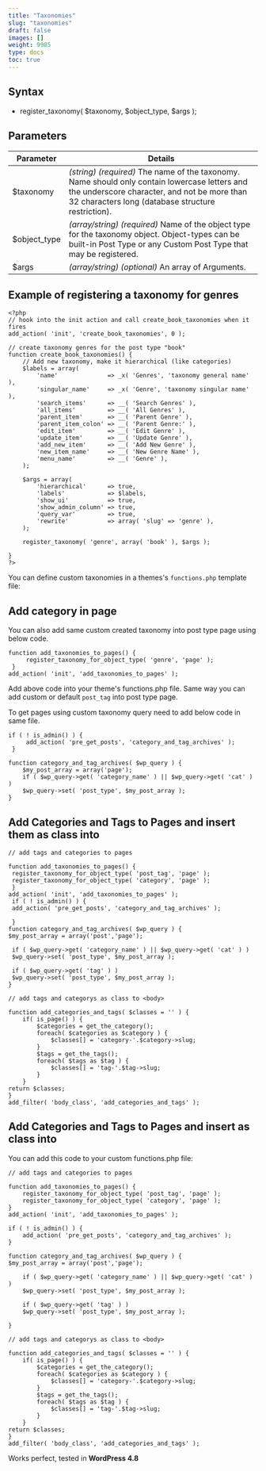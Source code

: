 ```yaml
---
title: "Taxonomies"
slug: "taxonomies"
draft: false
images: []
weight: 9985
type: docs
toc: true
---
```


## Syntax
- register_taxonomy( $taxonomy, $object_type, $args );

## Parameters
| Parameter | Details |
| ------ | ------ |
| $taxonomy   | *(string) (required)* The name of the taxonomy. Name should only contain lowercase letters and the underscore character, and not be more than 32 characters long (database structure restriction). |
| $object_type | *(array/string) (required)* Name of the object type for the taxonomy object. Object-types can be built-in Post Type or any Custom Post Type that may be registered. |
| $args | *(array/string) (optional)* An array of Arguments. |

## Example of registering a taxonomy for genres
    <?php
    // hook into the init action and call create_book_taxonomies when it fires
    add_action( 'init', 'create_book_taxonomies', 0 );
    
    // create taxonomy genres for the post type "book"
    function create_book_taxonomies() {
        // Add new taxonomy, make it hierarchical (like categories)
        $labels = array(
            'name'              => _x( 'Genres', 'taxonomy general name' ),
            'singular_name'     => _x( 'Genre', 'taxonomy singular name' ),
            'search_items'      => __( 'Search Genres' ),
            'all_items'         => __( 'All Genres' ),
            'parent_item'       => __( 'Parent Genre' ),
            'parent_item_colon' => __( 'Parent Genre:' ),
            'edit_item'         => __( 'Edit Genre' ),
            'update_item'       => __( 'Update Genre' ),
            'add_new_item'      => __( 'Add New Genre' ),
            'new_item_name'     => __( 'New Genre Name' ),
            'menu_name'         => __( 'Genre' ),
        );
    
        $args = array(
            'hierarchical'      => true,
            'labels'            => $labels,
            'show_ui'           => true,
            'show_admin_column' => true,
            'query_var'         => true,
            'rewrite'           => array( 'slug' => 'genre' ),
        );
    
        register_taxonomy( 'genre', array( 'book' ), $args );
        
    }
    ?>

You can define custom taxonomies in a themes's `functions.php` template file:

## Add category in page
You can also add same custom created taxonomy into post type page using below code.

    function add_taxonomies_to_pages() {
         register_taxonomy_for_object_type( 'genre', 'page' );
     }
    add_action( 'init', 'add_taxonomies_to_pages' );
Add above code into your theme's functions.php file. Same way you can add custom or default `post_tag` into post type page.

To get pages using custom taxonomy query need to add below code in same file.

    if ( ! is_admin() ) {
         add_action( 'pre_get_posts', 'category_and_tag_archives' );
     }

    function category_and_tag_archives( $wp_query ) {
        $my_post_array = array('page');
        if ( $wp_query->get( 'category_name' ) || $wp_query->get( 'cat' ) )
        $wp_query->set( 'post_type', $my_post_array );
    }

## Add Categories and Tags to Pages and insert them as class into <body>
    // add tags and categories to pages

    function add_taxonomies_to_pages() {
     register_taxonomy_for_object_type( 'post_tag', 'page' );
     register_taxonomy_for_object_type( 'category', 'page' );
     }
    add_action( 'init', 'add_taxonomies_to_pages' );
     if ( ! is_admin() ) {
     add_action( 'pre_get_posts', 'category_and_tag_archives' );
     
     }
    function category_and_tag_archives( $wp_query ) {
    $my_post_array = array('post','page');
     
     if ( $wp_query->get( 'category_name' ) || $wp_query->get( 'cat' ) )
     $wp_query->set( 'post_type', $my_post_array );
     
     if ( $wp_query->get( 'tag' ) )
     $wp_query->set( 'post_type', $my_post_array );
    }
    
    // add tags and categorys as class to <body>

    function add_categories_and_tags( $classes = '' ) {
        if( is_page() ) {
            $categories = get_the_category();
            foreach( $categories as $category ) {
                $classes[] = 'category-'.$category->slug;
            }
            $tags = get_the_tags();
            foreach( $tags as $tag ) {
                $classes[] = 'tag-'.$tag->slug;
            }
        }
    return $classes;
    }
    add_filter( 'body_class', 'add_categories_and_tags' );

## Add Categories and Tags to Pages and insert as class into <body>
You can add this code to your custom functions.php file:

    // add tags and categories to pages
    
    function add_taxonomies_to_pages() {
        register_taxonomy_for_object_type( 'post_tag', 'page' );
        register_taxonomy_for_object_type( 'category', 'page' );
    }
    add_action( 'init', 'add_taxonomies_to_pages' );
    
    if ( ! is_admin() ) {
        add_action( 'pre_get_posts', 'category_and_tag_archives' );
    }
     
    function category_and_tag_archives( $wp_query ) {
    $my_post_array = array('post','page');
    
        if ( $wp_query->get( 'category_name' ) || $wp_query->get( 'cat' ) )
        $wp_query->set( 'post_type', $my_post_array );
        
        if ( $wp_query->get( 'tag' ) )
        $wp_query->set( 'post_type', $my_post_array );
        
    }
    
    // add tags and categorys as class to <body>
    
    function add_categories_and_tags( $classes = '' ) {
        if( is_page() ) {
            $categories = get_the_category();
            foreach( $categories as $category ) {
                $classes[] = 'category-'.$category->slug;
            }
            $tags = get_the_tags();
            foreach( $tags as $tag ) {
                $classes[] = 'tag-'.$tag->slug;
            }
        }
    return $classes;
    }
    add_filter( 'body_class', 'add_categories_and_tags' );

Works perfect, tested in **WordPress 4.8**

